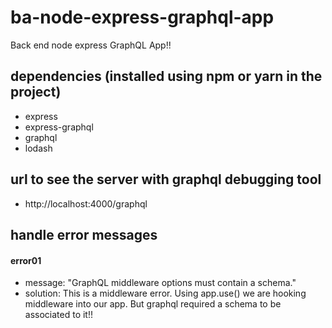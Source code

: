 # ba-node-express-graphql-app
Back end node express GraphQL App!!

## dependencies (installed using npm or yarn in the project)
- express
- express-graphql
- graphql
- lodash

## url to see the server with graphql debugging tool
- http://localhost:4000/graphql

## handle error messages
#### error01
- message: "GraphQL middleware options must contain a schema."
- solution: This is a middleware error. Using app.use() we are hooking middleware into our app. But graphql required a schema to be associated to it!!